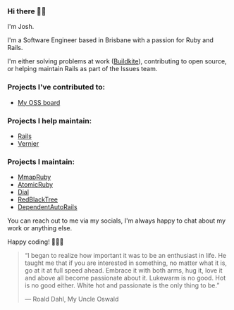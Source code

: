 ### Hi there 👋🏽

I'm Josh.

I'm a Software Engineer based in Brisbane with a passion for Ruby and Rails.

I'm either solving problems at work ([Buildkite](https://www.buildkite.com)), contributing to open source, or helping maintain Rails as part of the Issues team.

### Projects I've contributed to:
- [My OSS board](https://github.com/users/joshuay03/projects/1)

### Projects I help maintain:
- [Rails](https://github.com/rails/rails)
- [Vernier](https://github.com/jhawthorn/vernier)

### Projects I maintain:
- [MmapRuby](https://github.com/joshuay03/mmap-ruby)
- [AtomicRuby](https://github.com/joshuay03/atomic-ruby)
- [Dial](https://github.com/joshuay03/dial)
- [RedBlackTree](https://github.com/joshuay03/red-black-tree)
- [DependentAutoRails](https://github.com/joshuay03/dependent-auto-rails)

You can reach out to me via my socials, I'm always happy to chat about my work or anything else.

Happy coding! 👨🏽‍💻

> “I began to realize how important it was to be an enthusiast in life. He taught me that if you are interested in something, no matter what it is, go at it at full speed ahead. Embrace it with both arms, hug it, love it and above all become passionate about it. Lukewarm is no good. Hot is no good either. White hot and passionate is the only thing to be.”
>
> ― Roald Dahl, My Uncle Oswald
